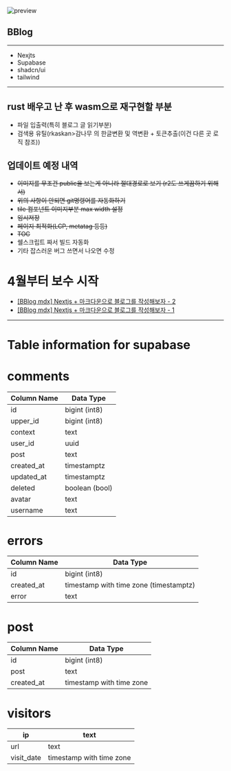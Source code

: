 ![preview](https://github.com/B-HS/BBlog/assets/49316060/ddee7e0a-5291-42b2-9955-107ea67fc60e)


## BBlog
---
- Nexjts
- Supabase
- shadcn/ui
- tailwind
---

## rust 배우고 난 후 wasm으로 재구현할 부분
- 파일 입출력(특히 블로그 글 읽기부분)
- 검색용 유틸(rkaskan>감나무 의 한글변환 및 역변환 + 토큰추출(이건 다른 곳 로직 참조))

## 업데이트 예정 내역
- ~~이미지를 무조건 public을 보는게 아니라 절대경로로 보기 (r2도 쓰게끔하기 위해서)~~
- ~~위의 사항이 안되면 git명령어를 자동화하기~~
- ~~tile 컴포넌트 이미지부분 max width 설정~~
- ~~임시저장~~
- ~~페이지 최적화(LCP, metatag 등등)~~
- ~~TOC~~
- 쉘스크립트 짜서 빌드 자동화
- 기타 잡스러운 버그 쓰면서 나오면 수정

# 4월부터 보수 시작

- [[BBlog mdx] Nextjs + 마크다운으로 블로그를 작성해보자 - 2](https://hbyun.tistory.com/268)
- [[BBlog mdx] Nextjs + 마크다운으로 블로그를 작성해보자 - 1](https://hbyun.tistory.com/267)


---


# Table information for supabase


# comments

Column Name | Data Type
-- | --
id | bigint (int8)
upper_id | bigint (int8)
context | text
user_id | uuid
post | text
created_at | timestamptz
updated_at | timestamptz
deleted | boolean (bool)
avatar | text
username | text

# errors

Column Name | Data Type
-- | --
id | bigint (int8)
created_at | timestamp with time zone (timestamptz)
error | text


# post

Column Name | Data Type
-- | --
id | bigint (int8)
post | text
created_at | timestamp with time zone

# visitors

ip | text
-- | --
url | text
visit_date | timestamp with time zone



